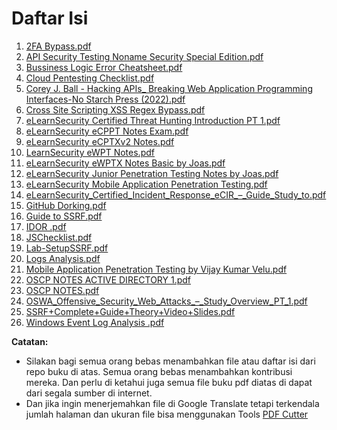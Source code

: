 # Daftar Isi

1. [2FA Bypass.pdf](2FA%20Bypass.pdf)
2. [API Security Testing Noname Security Special Edition.pdf](API%20Security%20Testing%20Noname%20Security%20Special%20Edition.pdf)
3. [Bussiness Logic Error Cheatsheet.pdf](Bussiness%20Logic%20Error%20Cheatsheet.pdf)
4. [Cloud Pentesting Checklist.pdf](Cloud%20Pentesting%20Checklist.pdf)
5. [Corey J. Ball - Hacking APIs_ Breaking Web Application Programming Interfaces-No Starch Press (2022).pdf](Corey%20J.%20Ball%20-%20Hacking%20APIs_%20Breaking%20Web%20Application%20Programming%20Interfaces-No%20Starch%20Press%20(2022).pdf)
6. [Cross Site Scripting XSS Regex Bypass.pdf](Cross%20Site%20Scripting%20XSS%20Regex%20Bypass.pdf)
7. [eLearnSecurity Certified Threat Hunting Introduction PT 1.pdf](eLearnSecurity%20Certified%20Threat%20Hunting%20Introduction%20PT%201.pdf)
8. [eLearnSecurity eCPPT Notes Exam.pdf](eLearnSecurity%20eCPPT%20Notes%20Exam.pdf)
9. [eLearnSecurity eCPTXv2 Notes.pdf](eLearnSecurity%20eCPTXv2%20Notes.pdf)
10. [LearnSecurity eWPT Notes.pdf](LearnSecurity%20eWPT%20Notes.pdf)
11. [eLearnSecurity eWPTX Notes Basic by Joas.pdf](eLearnSecurity%20eWPTX%20Notes%20Basic%20by%20Joas.pdf)
12. [eLearnSecurity Junior Penetration Testing Notes by Joas.pdf](eLearnSecurity%20Junior%20Penetration%20Testing%20Notes%20by%20Joas.pdf)
13. [eLearnSecurity Mobile Application Penetration Testing.pdf](eLearnSecurity%20Mobile%20Application%20Penetration%20Testing.pdf)
14. [eLearnSecurity_Certified_Incident_Response_eCIR_–_Guide_Study_to.pdf](eLearnSecurity_Certified_Incident_Response_eCIR_–_Guide_Study_to.pdf)
15. [GitHub Dorking.pdf](GitHub%20Dorking.pdf)
16. [Guide to SSRF.pdf](Guide%20to%20SSRF.pdf)
17. [IDOR .pdf](IDOR%20.pdf)
18. [JSChecklist.pdf](JSChecklist.pdf)
19. [Lab-SetupSSRF.pdf](Lab-SetupSSRF.pdf)
20. [Logs Analysis.pdf](Logs%20Analysis.pdf)
21. [Mobile Application Penetration Testing by Vijay Kumar Velu.pdf](Mobile%20Application%20Penetration%20Testing%20by%20Vijay%20Kumar%20Velu.pdf)
22. [OSCP NOTES ACTIVE DIRECTORY 1.pdf](OSCP%20NOTES%20ACTIVE%20DIRECTORY%201.pdf)
23. [OSCP NOTES.pdf](OSCP%20NOTES.pdf)
24. [OSWA_Offensive_Security_Web_Attacks_–_Study_Overview_PT_1.pdf](OSWA_Offensive_Security_Web_Attacks_–_Study_Overview_PT_1.pdf)
25. [SSRF+Complete+Guide+Theory+Video+Slides.pdf](SSRF+Complete+Guide+Theory+Video+Slides.pdf)
26. [Windows Event Log Analysis .pdf](Windows%20Event%20Log%20Analysis%20.pdf)

**Catatan:**
 - Silakan bagi semua orang bebas menambahkan file atau daftar isi dari repo buku di atas. Semua orang bebas menambahkan kontribusi mereka.
   Dan perlu di ketahui juga semua file buku pdf diatas di dapat dari segala sumber di internet.
 - Dan jika ingin menerjemahkan file di Google Translate tetapi terkendala jumlah halaman dan ukuran file bisa menggunakan Tools [PDF Cutter](https://github.com/alvinhayy/MageR-Scripts/blob/main/PDF%20Cutter.py)
